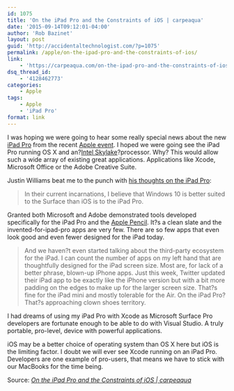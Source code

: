 ```yaml
---
id: 1075
title: 'On the iPad Pro and the Constraints of iOS | carpeaqua'
date: '2015-09-14T09:12:01-04:00'
author: 'Rob Bazinet'
layout: post
guid: 'http://accidentaltechnologist.com/?p=1075'
permalink: /apple/on-the-ipad-pro-and-the-constraints-of-ios/
link:
    - 'https://carpeaqua.com/on-the-ipad-pro-and-the-constraints-of-ios/'
dsq_thread_id:
    - '4128462773'
categories:
    - Apple
tags:
    - Apple
    - 'iPad Pro'
format: link
---
```


I was hoping we were going to hear some really special news about the new [iPad Pro](http://www.apple.com/ipad-pro/) from the recent [Apple event](http://www.apple.com/apple-events/september-2015/). I hoped we were going see the iPad Pro running OS X and an?[Intel Skylake](http://blogs.intel.com/technology/2015/09/our-best-processor-ever/)?processor. Why? This would allow such a wide array of existing great applications. Applications like Xcode, Microsoft Office or the Adobe Creative Suite.

Justin Williams beat me to the punch with [his thoughts on the iPad Pro](https://carpeaqua.com/on-the-ipad-pro-and-the-constraints-of-ios/):

> In their current incarnations, I believe that Windows 10 is better suited to the Surface than iOS is to the iPad Pro.

Granted both Microsoft and Adobe demonstrated tools developed specifically for the iPad Pro and the [Apple Pencil](http://www.apple.com/apple-pencil/). It?s a clean slate and the invented-for-ipad-pro apps are very few. There are so few apps that even look good and even fewer designed for the iPad today.

> And we haven?t even started talking about the third-party ecosystem for the iPad. I can count the number of apps on my left hand that are thoughtfully designed for the iPad screen size. Most are, for lack of a better phrase, blown-up iPhone apps. Just this week, Twitter updated their iPad app to be exactly like the iPhone version but with a bit more padding on the edges to make up for the larger screen size. That?s fine for the iPad mini and mostly tolerable for the Air. On the iPad Pro? That?s approaching clown shoes territory.

I had dreams of using my iPad Pro with Xcode as Microsoft Surface Pro developers are fortunate enough to be able to do with Visual Studio. A truly portable, pro-level, device with powerful applications.

iOS may be a better choice of operating system than OS X here but iOS is the limiting factor. I doubt we will ever see Xcode running on an iPad Pro. Developers are one example of pro-users, that means we have to stick with our MacBooks for the time being.

Source: *[On the iPad Pro and the Constraints of iOS | carpeaqua](https://carpeaqua.com/on-the-ipad-pro-and-the-constraints-of-ios/)*